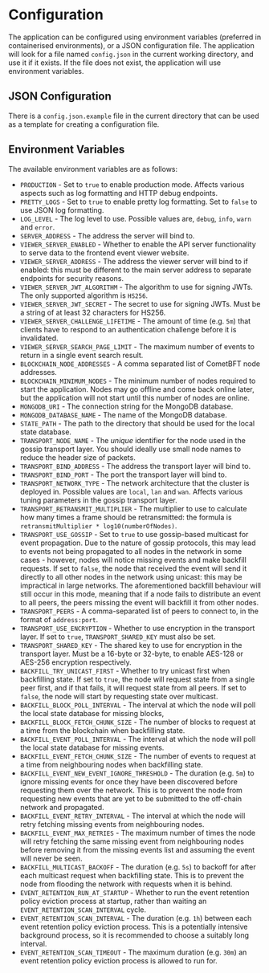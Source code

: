 # Configuration
The application can be configured using environment variables (preferred in containerised environments), or a JSON
configuration file. The application will look for a file named `config.json` in the current working directory, and use
it if it exists. If the file does not exist, the application will use environment variables.

## JSON Configuration
There is a `config.json.example` file in the current directory that can be used as a template for creating a
configuration file.

## Environment Variables
The available environment variables are as follows:
- `PRODUCTION` - Set to `true` to enable production mode. Affects various aspects such as log formatting and HTTP debug
endpoints.
- `PRETTY_LOGS` - Set to `true` to enable pretty log formatting. Set to `false` to use JSON log formatting.
- `LOG_LEVEL` - The log level to use. Possible values are, `debug`, `info`, `warn` and `error`.
- `SERVER_ADDRESS` - The address the server will bind to.
- `VIEWER_SERVER_ENABLED` - Whether to enable the API server functionality to serve data to the frontend event viewer
website.
- `VIEWER_SERVER_ADDRESS` - The address the viewer server will bind to if enabled: this must be different to the main
server address to separate endpoints for security reasons.
- `VIEWER_SERVER_JWT_ALGORITHM` - The algorithm to use for signing JWTs. The only supported algorithm is `HS256`.
- `VIEWER_SERVER_JWT_SECRET` - The secret to use for signing JWTs. Must be a string of at least 32 characters for HS256.
- `VIEWER_SERVER_CHALLENGE_LIFETIME` - The amount of time (e.g. `5m`) that clients have to respond to an authentication
challenge before it is invalidated.
- `VIEWER_SERVER_SEARCH_PAGE_LIMIT` - The maximum number of events to return in a single event search result.
- `BLOCKCHAIN_NODE_ADDRESSES` - A comma separated list of CometBFT node addresses.
- `BLOCKCHAIN_MINIMUM_NODES` - The minimum number of nodes required to start the application. Nodes may go offline and
come back online later, but the application will not start until this number of nodes are online.
- `MONGODB_URI` - The connection string for the MongoDB database.
- `MONGODB_DATABASE_NAME` - The name of the MongoDB database.
- `STATE_PATH` - The path to the directory that should be used for the local state database.
- `TRANSPORT_NODE_NAME` - The *unique* identifier for the node used in the gossip transport layer. You should ideally 
use small node names to reduce the header size of packets.
- `TRANSPORT_BIND_ADDRESS` - The address the transport layer will bind to.
- `TRANSPORT_BIND_PORT` - The port the transport layer will bind to.
- `TRANSPORT_NETWORK_TYPE` - The network architecture that the cluster is deployed in. Possible values are `local`,
`lan` and `wan`. Affects various tuning parameters in the gossip transport layer.
- `TRANSPORT_RETRANSMIT_MULTIPLIER` - The multiplier to use to calculate how many times a frame should be retransmitted:
the formula is `retransmitMultiplier * log10(numberOfNodes)`.
- `TRANSPORT_USE_GOSSIP` - Set to `true` to use gossip-based multicast for event propagation. Due to the nature of
gossip protocols, this may lead to events not being propagated to all nodes in the network in some cases - however,
nodes will notice missing events and make backfill requests. If set to `false`, the node that received the event will
send it directly to all other nodes in the network using unicast: this may be impractical in large networks. The
aforementioned backfill behaviour will still occur in this mode, meaning that if a node fails to distribute an event
to all peers, the peers missing the event will backfill it from other nodes.
- `TRANSPORT_PEERS` - A comma-separated list of peers to connect to, in the format of `address:port`.
- `TRANSPORT_USE_ENCRYPTION` - Whether to use encryption in the transport layer. If set to `true`, `TRANSPORT_SHARED_KEY`
must also be set.
- `TRANSPORT_SHARED_KEY` - The shared key to use for encryption in the transport layer. Must be a 16-byte or 32-byte, to
enable AES-128 or AES-256 encryption respectively.
- `BACKFILL_TRY_UNICAST_FIRST` - Whether to try unicast first when backfilling state. If set to `true`, the node will
request state from a single peer first, and if that fails, it will request state from all peers. If set to `false`, the
node will start by requesting state over multicast.
- `BACKFILL_BLOCK_POLL_INTERVAL` - The interval at which the node will poll the local state database for missing blocks,
- `BACKFILL_BLOCK_FETCH_CHUNK_SIZE` - The number of blocks to request at a time from the blockchain when backfilling
state.
- `BACKFILL_EVENT_POLL_INTERVAL` - The interval at which the node will poll the local state database for missing events.
- `BACKFILL_EVENT_FETCH_CHUNK_SIZE` - The number of events to request at a time from neighbouring nodes when backfilling
state.
- `BACKFILL_EVENT_NEW_EVENT_IGNORE_THRESHOLD` - The duration (e.g. `5m`) to ignore missing events for once they have
been discovered before requesting them over the network. This is to prevent the node from requesting new events that
are yet to be submitted to the off-chain network and propagated.
- `BACKFILL_EVENT_RETRY_INTERVAL` - The interval at which the node will retry fetching missing events from neighbouring
nodes.
- `BACKFILL_EVENT_MAX_RETRIES` - The maximum number of times the node will retry fetching the same missing event from
neighbouring nodes before removing it from the missing events list and assuming the event will never be seen.
- `BACKFILL_MULTICAST_BACKOFF` - The duration (e.g. `5s`) to backoff for after each multicast request when backfilling 
state. This is to prevent the node from flooding the network with requests when it is behind.
- `EVENT_RETENTION_RUN_AT_STARTUP` - Whether to run the event retention policy eviction process at startup, rather than
waiting an `EVENT_RETENTION_SCAN_INTERVAL` cycle.
- `EVENT_RETENTION_SCAN_INTERVAL` - The duration (e.g. `1h`) between each event retention policy eviction process. This
is a potentially intensive background process, so it is recommended to choose a suitably long interval.
- `EVENT_RETENTION_SCAN_TIMEOUT` - The maximum duration (e.g. `30m`) an event retention policy eviction process is
allowed to run for.
